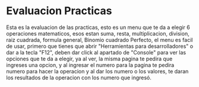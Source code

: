 # Evaluacion Practicas
Esta es la evaluacion de las practicas, esto es un menu que te da a elegir 6 operaciones matematicos, esos estan suma, resta, multiplicacion, division, raiz cuadrada, formula general, Binomio cuadrado Perfecto, el menu es facil de usar, primero que tienes que abrir "Herramientas para desarrolladores" o dar a la tecla "F12", deben dar click al apartado de "Console" para ver las opciones que te da a elegir, ya al ver, la misma pagina te pedira que ingreses una opcion, y al ingresar el numero para la pagina te pedira numero para hacer la operacion y al dar los numero o los valores, te daran los resultados de la operacion con los numero que ingresó.
